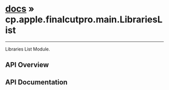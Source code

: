 # [docs](index.md) » cp.apple.finalcutpro.main.LibrariesList
---

Libraries List Module.

## API Overview

## API Documentation

